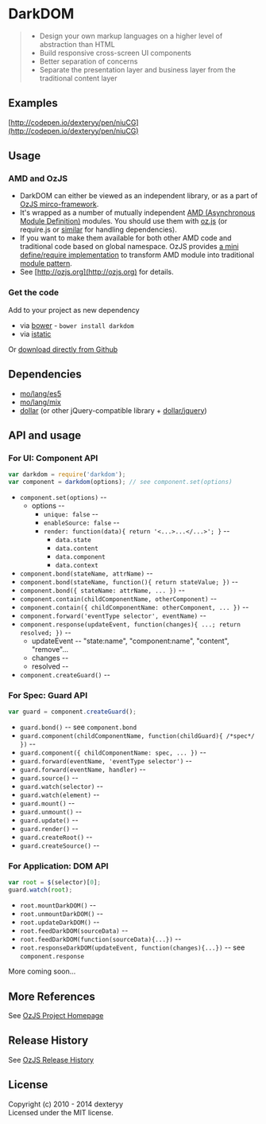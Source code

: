 
# DarkDOM

> * Design your own markup languages on a higher level of abstraction than HTML
> * Build responsive cross-screen UI components
> * Better separation of concerns
> * Separate the presentation layer and business layer from the traditional content layer

## Examples

[http://codepen.io/dexteryy/pen/niuCG](http://codepen.io/dexteryy/pen/niuCG)

## Usage

### AMD and OzJS

* DarkDOM can either be viewed as an independent library, or as a part of [OzJS mirco-framework](http://ozjs.org/#framework).
* It's wrapped as a number of mutually independent [AMD (Asynchronous Module Definition)](https://github.com/amdjs/amdjs-api/wiki/AMD) modules. You should use them with [oz.js](http://ozjs.org/#start) (or require.js or [similar](http://wiki.commonjs.org/wiki/Implementations) for handling dependencies). 
* If you want to make them available for both other AMD code and traditional code based on global namespace. OzJS provides [a mini define/require implementation](http://ozjs.org/examples/adapter/) to transform AMD module into traditional [module pattern](http://www.adequatelygood.com/2010/3/JavaScript-Module-Pattern-In-Depth).
* See [http://ozjs.org](http://ozjs.org) for details.

### Get the code

Add to your project as new dependency

* via [bower](http://bower.io/) - `bower install darkdom`
* via [istatic](http://ozjs.org/istatic)

Or [download directly from Github](https://github.com/dexteryy/DarkDOM/blob/master/darkdom.js)

## Dependencies

* [mo/lang/es5](https://github.com/dexteryy/mo)
* [mo/lang/mix](https://github.com/dexteryy/mo)
* [dollar](https://github.com/dexteryy/DollarJS) (or other jQuery-compatible library + [dollar/jquery](https://github.com/dexteryy/DollarJS/blob/master/dollar/jquery.js))  

## API and usage

### For UI: Component API

```javascript
var darkdom = require('darkdom');
var component = darkdom(options); // see component.set(options)
```

* `component.set(options)` -- 
    * options --
        * `unique: false` -- 
        * `enableSource: false` --
        * `render: function(data){ return '<...>...</...>'; }` -- 
            * `data.state`
            * `data.content` 
            * `data.component`
            * `data.context`
* `component.bond(stateName, attrName)` --
* `component.bond(stateName, function(){ return stateValue; })` --
* `component.bond({ stateName: attrName, ... })` --
* `component.contain(childComponentName, otherComponent)` --
* `component.contain({ childComponentName: otherComponent, ... })` --
* `component.forward('eventType selector', eventName)` --
* `component.response(updateEvent, function(changes){ ...; return resolved; })` --
    * updateEvent -- "state:name", "component:name", "content", "remove"...
    * changes --
    * resolved -- 
* `component.createGuard()` --

### For Spec: Guard API

```javascript
var guard = component.createGuard();
```

* `guard.bond()` -- see `component.bond`
* `guard.component(childComponentName, function(childGuard){ /*spec*/  })` --
* `guard.component({ childComponentName: spec, ... })` --
* `guard.forward(eventName, 'eventType selector')` --
* `guard.forward(eventName, handler)` --
* `guard.source()` --
* `guard.watch(selector)` --
* `guard.watch(element)` --
* `guard.mount()` --
* `guard.unmount()` --
* `guard.update()` --
* `guard.render()` --
* `guard.createRoot()` --
* `guard.createSource()` --

### For Application: DOM API

```javascript
var root = $(selector)[0];
guard.watch(root);
```

* `root.mountDarkDOM()` --
* `root.unmountDarkDOM()` --
* `root.updateDarkDOM()` --
* `root.feedDarkDOM(sourceData)` --
* `root.feedDarkDOM(function(sourceData){...})` --
* `root.responseDarkDOM(updateEvent, function(changes){...})` -- see `component.response`

More coming soon...


## More References

See [OzJS Project Homepage](http://ozjs.org/)

## Release History

See [OzJS Release History](http://ozjs.org/#release)

## License

Copyright (c) 2010 - 2014 dexteryy  
Licensed under the MIT license.

